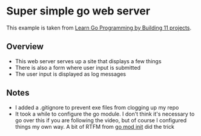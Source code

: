 # Super simple go web server
This example is taken from [Learn Go Programming by Building 11 projects](https://www.youtube.com/watch?v=jFfo23yIWac&t=142s).

## Overview
- This web server serves up a site that displays a few things
- There is also a form where user input is submitted
- The user input is displayed as log messages

## Notes
- I added a .gitignore to prevent exe files from clogging up my repo
- It took a while to configure the go module. I don't think it's necessary to go over this if you are following the video, but of course I configured things my own way. A bit of RTFM from [go mod init](https://go.dev/ref/mod#go-mod-init) did the trick